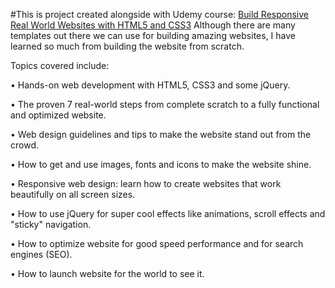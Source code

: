 #This is project created alongside with Udemy course: [Build Responsive Real World Websites with HTML5 and CSS3](https://www.udemy.com/course/design-and-develop-a-killer-website-with-html5-and-css3/)
Although there are many templates out there we can use for building amazing websites, I have learned so much from building the website from scratch.

Topics covered include:

• Hands-on web development with HTML5, CSS3 and some jQuery.

• The proven 7 real-world steps from complete scratch to a fully functional and optimized website.

• Web design guidelines and tips to make the website stand out from the crowd.

• How to get and use images, fonts and icons to make the website shine.

• Responsive web design: learn how to create websites that work beautifully on all screen sizes.

• How to use jQuery for super cool effects like animations, scroll effects and "sticky" navigation.

• How to optimize website for good speed performance and for search engines (SEO).

• How to launch website for the world to see it.
